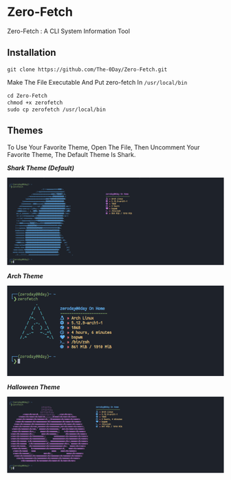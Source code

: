 # Zero-Fetch
Zero-Fetch : A CLI System Information Tool 

## Installation
```
git clone https://github.com/The-0Day/Zero-Fetch.git

```

Make The File Executable And Put zero-fetch In ```/usr/local/bin```
```
cd Zero-Fetch
chmod +x zerofetch
sudo cp zerofetch /usr/local/bin
```


## Themes

To Use Your Favorite Theme, Open The File, Then Uncomment Your Favorite Theme, The Default Theme Is Shark.

***Shark Theme (Default)***

![](Images/Shark.png)

***Arch Theme***

![](Images/Arch.png)

***Halloween Theme***

![](Images/Halloween.png)






